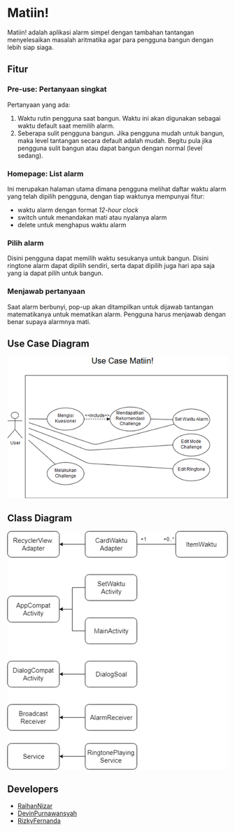 # Matiin!

Matiin! adalah aplikasi alarm simpel dengan tambahan tantangan menyelesaikan masalah aritmatika agar para pengguna bangun dengan lebih siap siaga.

## Fitur

### Pre-use: Pertanyaan singkat

Pertanyaan yang ada:
1. Waktu rutin pengguna saat bangun. Waktu ini akan digunakan sebagai waktu default saat memilih alarm.
2. Seberapa sulit pengguna bangun. Jika pengguna mudah untuk bangun, maka level tantangan secara default adalah mudah. Begitu pula jika pengguna sulit bangun atau dapat bangun dengan normal (level sedang).

### Homepage: List alarm

Ini merupakan halaman utama dimana pengguna melihat daftar waktu alarm yang telah dipilih pengguna, dengan tiap waktunya mempunyai fitur:

- waktu alarm dengan format *12-hour clock*
- switch untuk menandakan mati atau nyalanya alarm
- delete untuk menghapus waktu alarm 

### Pilih alarm

Disini pengguna dapat memilih waktu sesukanya untuk bangun. Disini ringtone alarm dapat dipilih sendiri, serta dapat dipilih juga hari apa saja yang ia dapat pilih untuk bangun.

### Menjawab pertanyaan

Saat alarm berbunyi, pop-up akan ditampilkan untuk dijawab tantangan matematikanya untuk mematikan alarm. Pengguna harus menjawab dengan benar supaya alarmnya mati.

## Use Case Diagram
![Alt text](https://github.com/raihannizar/Matiin/blob/master/Use%20Case(1).png)

## Class Diagram
![Alt text](https://github.com/raihannizar/Matiin/blob/master/ClassDiagram.png)

## Developers

- [RaihanNizar](github.com/raihannizar)
- [DevinPurnawansyah](github.com/devinpurnawansyah)
- [RizkyFernanda](github.com/rizkyfernanda)
